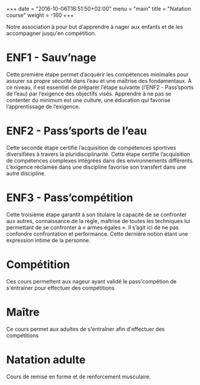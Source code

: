 +++
date = "2016-10-06T18:51:50+02:00"
menu = "main"
title = "Natation course"
weight = -160
+++

Notre association à pour but d'apprendre à nager aux enfants et de les
accompagner jusqu'en compétition.

# ENF1 - Sauv’nage
Cette première étape permet d’acquérir les compétences
minimales pour assurer sa propre sécurité dans l’eau et une
maîtrise des fondamentaux. À ce niveau, il est essentiel de
préparer l’étape suivante (l’ENF2 - Pass’sports  de  l’eau)
par l’exigence des objectifs visés. Apprendre à ne pas se
contenter du minimum est une culture, une éducation qui
favorise l’apprentissage de l’exigence.

# ENF2 - Pass’sports de l’eau
Cette seconde étape certifie l’acquisition de
compétences sportives diversifiées à travers la
pluridisciplinarité. Cette étape certifie l’acquisition de
compétences complexes intégrées dans des environnements
différents. L’exigence réclamée dans une discipline
favorise son transfert dans une autre discipline.

# ENF3 - Pass’compétition
Cette troisième étape garantit à son titulaire la
capacité de se confronter aux autres, connaissance de la
règle, maîtrise de toutes les techniques lui permettant
de se confronter à « armes égales ». Il s’agit ici de ne
pas confondre confrontation et performance.
Cette dernière notion étant une expression intime de la
personne.

# Compétition
Ces cours permettent aux nageur ayant validé le
pass'compétion de s'entrainer pour effectuer des compétitions

# Maître
Ce cours permet aux adultes de s'entraîner afin
d'effectuer des compétitions

# Natation adulte
Cours de remise en forme et de renforcement musculaire.


